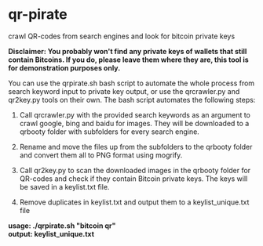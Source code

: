 # qr-pirate
crawl QR-codes from search engines and look for bitcoin private keys

**Disclaimer: You probably won't find any private keys of wallets that still contain Bitcoins. If you do, please leave them where they are, this tool is for demonstration purposes only.**

You can use the qrpirate.sh bash script to automate the whole process from search keyword input to private key output, or use the qrcrawler.py and qr2key.py tools on their own. The bash script automates the following steps:

1. Call qrcrawler.py with the provided search keywords as an argument to crawl google, bing and baidu for images. They will be downloaded to a qrbooty folder with subfolders for every search engine.

2. Rename and move the files up from the subfolders to the qrbooty folder and convert them all to PNG format using mogrify.

3. Call qr2key.py to scan the downloaded images in the qrbooty folder for QR-codes and check if they contain Bitcoin private keys. The keys will be saved in a keylist.txt file.

4. Remove duplicates in keylist.txt and output them to a keylist_unique.txt file

**usage: ./qrpirate.sh "bitcoin qr"**<br>
**output: keylist_unique.txt**
